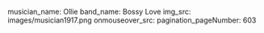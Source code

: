 musician_name: Ollie
band_name: Bossy Love
img_src: images/musician1917.png
onmouseover_src: 
pagination_pageNumber: 603
